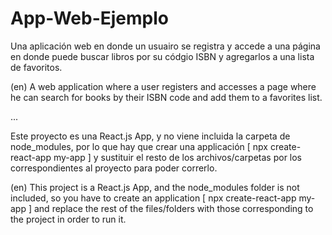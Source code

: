 # App-Web-Ejemplo
Una aplicación web en donde un usuairo se registra y accede a una página en donde puede buscar libros por su códgio ISBN y agregarlos a una lista de favoritos.

(en) A web application where a user registers and accesses a page where he can search for books by their ISBN code and add them to a favorites list.

...

Este proyecto es una React.js App, y no viene incluida la carpeta de node_modules, por lo que hay que crear una applicación
\[ npx create-react-app my-app ]
y sustituir el resto de los archivos/carpetas por los correspondientes al proyecto para poder correrlo.

(en) This project is a React.js App, and the node_modules folder is not included, so you have to create an application
\[ npx create-react-app my-app ]
and replace the rest of the files/folders with those corresponding to the project in order to run it.

